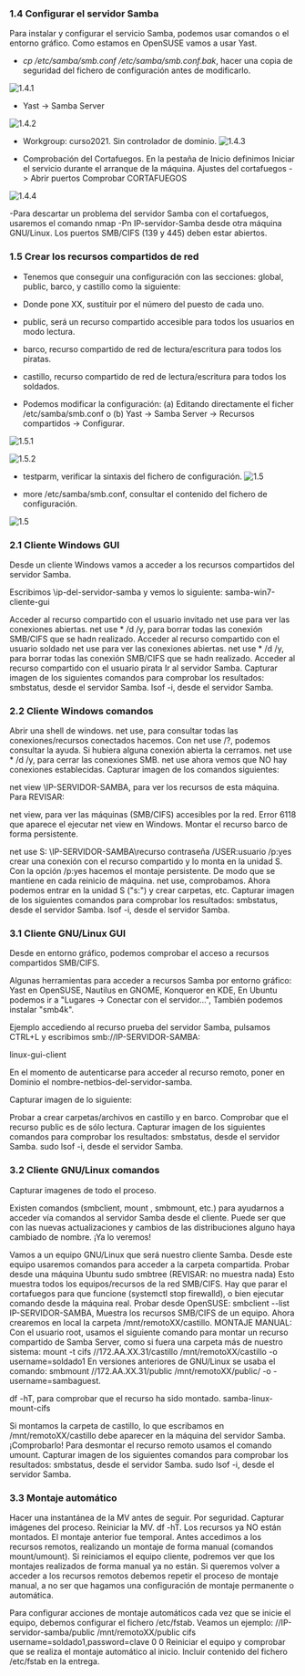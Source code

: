 ### 1.4 Configurar el servidor Samba
Para instalar y configurar el servicio Samba, podemos usar comandos o el entorno gráfico. Como estamos en OpenSUSE vamos a usar Yast.

 - _cp /etc/samba/smb.conf /etc/samba/smb.conf.bak_, hacer una copia de seguridad del fichero de configuración antes de modificarlo.

 ![1.4.1](https://github.com/IsraelLemos/add2021-israel-lemos/blob/master/Samba-(OpenSUSE-y-Windows)/img/Captura%20de%20pantalla_2020-10-27_12-34-20.png?raw=true)

 - Yast -> Samba Server

 ![1.4.2](https://github.com/IsraelLemos/add2021-israel-lemos/blob/master/Samba-(OpenSUSE-y-Windows)/img/Captura%20de%20pantalla_2020-10-27_12-32-51.png?raw=true)


 - Workgroup: curso2021.
 Sin controlador de dominio.
![1.4.3](https://github.com/IsraelLemos/add2021-israel-lemos/blob/master/Samba-(OpenSUSE-y-Windows)/img/Captura%20de%20pantalla_2020-10-27_12-34-55.png?raw=true)

 - Comprobación del Cortafuegos. En la pestaña de Inicio definimos
Iniciar el servicio durante el arranque de la máquina.
Ajustes del cortafuegos -> Abrir puertos
Comprobar CORTAFUEGOS

 ![1.4.4](https://github.com/IsraelLemos/add2021-israel-lemos/blob/master/Samba-(OpenSUSE-y-Windows)/img/Captura%20de%20pantalla_2020-10-27_12-35-29.png?raw=true)



 -Para descartar un problema del servidor Samba con el cortafuegos, usaremos el comando nmap -Pn IP-servidor-Samba desde otra máquina GNU/Linux. Los puertos SMB/CIFS (139 y 445) deben estar abiertos.

### 1.5 Crear los recursos compartidos de red


- Tenemos que conseguir una configuración con las secciones: global, public, barco, y castillo como la siguiente:

 - Donde pone XX, sustituir por el número del puesto de cada uno.

 - public, será un recurso compartido accesible para todos los usuarios en modo lectura.

 - barco, recurso compartido de red de lectura/escritura para todos los piratas.

 - castillo, recurso compartido de red de lectura/escritura para todos los soldados.


- Podemos modificar la configuración:
(a) Editando directamente el ficher /etc/samba/smb.conf o
(b) Yast -> Samba Server -> Recursos compartidos -> Configurar.

 ![1.5.1](https://github.com/IsraelLemos/add2021-israel-lemos/blob/master/Samba-(OpenSUSE-y-Windows)/img/Captura%20de%20pantalla_2020-10-27_12-52-38.png?raw=true)

 ![1.5.2]()


- testparm, verificar la sintaxis del fichero de configuración.
![1.5](https://github.com/IsraelLemos/add2021-israel-lemos/blob/master/Samba-(OpenSUSE-y-Windows)/img/Captura%20de%20pantalla_2020-10-27_12-53-44.png?raw=true)


- more /etc/samba/smb.conf, consultar el contenido del fichero de configuración.


![1.5]()


### 2.1 Cliente Windows GUI
Desde un cliente Windows vamos a acceder a los recursos compartidos del servidor Samba.

Escribimos \\ip-del-servidor-samba y vemos lo siguiente:
samba-win7-cliente-gui

Acceder al recurso compartido con el usuario invitado
net use para ver las conexiones abiertas.
net use * /d /y, para borrar todas las conexión SMB/CIFS que se hadn realizado.
Acceder al recurso compartido con el usuario soldado
net use para ver las conexiones abiertas.
net use * /d /y, para borrar todas las conexión SMB/CIFS que se hadn realizado.
Acceder al recurso compartido con el usuario pirata
Ir al servidor Samba.
Capturar imagen de los siguientes comandos para comprobar los resultados:
smbstatus, desde el servidor Samba.
lsof -i, desde el servidor Samba.


### 2.2 Cliente Windows comandos
Abrir una shell de windows.
net use, para consultar todas las conexiones/recursos conectados hacemos. Con net use /?, podemos consultar la ayuda.
Si hubiera alguna conexión abierta la cerramos.
net use * /d /y, para cerrar las conexiones SMB.
net use ahora vemos que NO hay conexiones establecidas.
Capturar imagen de los comandos siguientes:

net view \\IP-SERVIDOR-SAMBA, para ver los recursos de esta máquina.
Para REVISAR:

net view, para ver las máquinas (SMB/CIFS) accesibles por la red.
Error 6118 que aparece el ejecutar net view en Windows.
Montar el recurso barco de forma persistente.

net use S: \\IP-SERVIDOR-SAMBA\recurso contraseña /USER:usuario /p:yes crear una conexión con el recurso compartido y lo monta en la unidad S. Con la opción /p:yes hacemos el montaje persistente. De modo que se mantiene en cada reinicio de máquina.
net use, comprobamos.
Ahora podemos entrar en la unidad S ("s:") y crear carpetas, etc.
Capturar imagen de los siguientes comandos para comprobar los resultados:
smbstatus, desde el servidor Samba.
lsof -i, desde el servidor Samba.



### 3.1 Cliente GNU/Linux GUI
Desde en entorno gráfico, podemos comprobar el acceso a recursos compartidos SMB/CIFS.

Algunas herramientas para acceder a recursos Samba por entorno gráfico: Yast en OpenSUSE, Nautilus en GNOME, Konqueror en KDE, En Ubuntu podemos ir a "Lugares -> Conectar con el servidor...", También podemos instalar "smb4k".

Ejemplo accediendo al recurso prueba del servidor Samba, pulsamos CTRL+L y escribimos smb://IP-SERVIDOR-SAMBA:

linux-gui-client

En el momento de autenticarse para acceder al recurso remoto, poner en Dominio el nombre-netbios-del-servidor-samba.

Capturar imagen de lo siguiente:

Probar a crear carpetas/archivos en castillo y en barco.
Comprobar que el recurso public es de sólo lectura.
Capturar imagen de los siguientes comandos para comprobar los resultados:
smbstatus, desde el servidor Samba.
sudo lsof -i, desde el servidor Samba.

### 3.2 Cliente GNU/Linux comandos
Capturar imagenes de todo el proceso.

Existen comandos (smbclient, mount , smbmount, etc.) para ayudarnos a acceder vía comandos al servidor Samba desde el cliente. Puede ser que con las nuevas actualizaciones y cambios de las distribuciones alguno haya cambiado de nombre. ¡Ya lo veremos!

Vamos a un equipo GNU/Linux que será nuestro cliente Samba. Desde este equipo usaremos comandos para acceder a la carpeta compartida.
Probar desde una máquina Ubuntu sudo smbtree (REVISAR: no muestra nada)
Esto muestra todos los equipos/recursos de la red SMB/CIFS.
Hay que parar el cortafuegos para que funcione (systemctl stop firewalld), o bien
ejecutar comando desde la máquina real.
Probar desde OpenSUSE: smbclient --list IP-SERVIDOR-SAMBA, Muestra los recursos SMB/CIFS de un equipo.
Ahora crearemos en local la carpeta /mnt/remotoXX/castillo.
MONTAJE MANUAL: Con el usuario root, usamos el siguiente comando para montar un recurso compartido de Samba Server, como si fuera una carpeta más de nuestro sistema: mount -t cifs //172.AA.XX.31/castillo /mnt/remotoXX/castillo -o username=soldado1
En versiones anteriores de GNU/Linux se usaba el comando: smbmount //172.AA.XX.31/public /mnt/remotoXX/public/ -o -username=sambaguest.

df -hT, para comprobar que el recurso ha sido montado.
samba-linux-mount-cifs

Si montamos la carpeta de castillo, lo que escribamos en /mnt/remotoXX/castillo debe aparecer en la máquina del servidor Samba. ¡Comprobarlo!
Para desmontar el recurso remoto usamos el comando umount.
Capturar imagen de los siguientes comandos para comprobar los resultados:
smbstatus, desde el servidor Samba.
sudo lsof -i, desde el servidor Samba.

### 3.3 Montaje automático
Hacer una instantánea de la MV antes de seguir. Por seguridad.
Capturar imágenes del proceso.
Reiniciar la MV.
df -hT. Los recursos ya NO están montados. El montaje anterior fue temporal.
Antes accedimos a los recursos remotos, realizando un montaje de forma manual (comandos mount/umount). Si reiniciamos el equipo cliente, podremos ver que los montajes realizados de forma manual ya no están. Si queremos volver a acceder a los recursos remotos debemos repetir el proceso de montaje manual, a no ser que hagamos una configuración de montaje permanente o automática.

Para configurar acciones de montaje automáticos cada vez que se inicie el equipo, debemos configurar el fichero /etc/fstab. Veamos un ejemplo:
//IP-servidor-samba/public /mnt/remotoXX/public cifs username=soldado1,password=clave 0 0
Reiniciar el equipo y comprobar que se realiza el montaje automático al inicio.
Incluir contenido del fichero /etc/fstab en la entrega.
